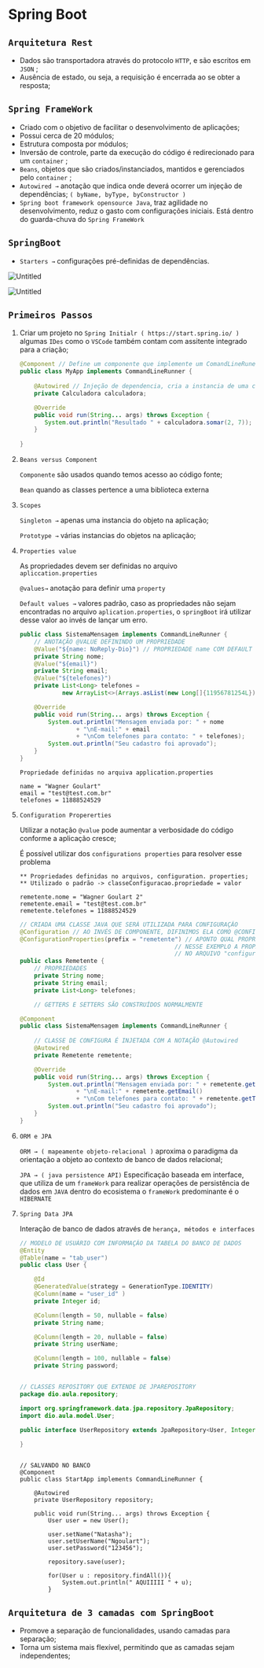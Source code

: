 # Spring Boot

## `Arquitetura Rest`

- Dados são transportadora através do protocolo `HTTP`, e são escritos em `JSON` ;
- Ausência de estado, ou seja, a requisição é encerrada ao se obter a resposta;

## `Spring FrameWork`

- Criado com o objetivo de facilitar o desenvolvimento de aplicações;
- Possui cerca de 20 módulos;
- Estrutura composta por módulos;
- Inversão de controle, parte da execução do código é redirecionado para um `container` ;
- `Beans`, objetos que são criados/instanciados, mantidos e gerenciados pelo `container` ;
- `Autowired →` anotação que indica onde deverá ocorrer um injeção de dependências; `( byName, byType, byConstructor )`
- `Spring boot framework opensource Java`, traz agilidade no desenvolvimento, reduz o gasto com configurações iniciais. Está dentro do guarda-chuva do `Spring FrameWork`

## `SpringBoot`

- `Starters →` configurações pré-definidas de dependências.

![Untitled](https://prod-files-secure.s3.us-west-2.amazonaws.com/b873b622-685d-41c1-9cf3-d1644eb0b2cc/341963f8-521b-4ed0-96d4-a63f04c6474c/Untitled.png)

![Untitled](https://prod-files-secure.s3.us-west-2.amazonaws.com/b873b622-685d-41c1-9cf3-d1644eb0b2cc/8cf7982b-df18-4345-94e3-ebbaad118fec/Untitled.png)

## `Primeiros Passos`

1. Criar um projeto no `Spring Initialr ( https://start.spring.io/ )` algumas `IDes` como o `VSCode` também contam com assitente integrado para a criação;
    
    ```java
    @Component // Define um componente que implemente um ComandLineRuner
    public class MyApp implements CommandLineRunner {
        
        @Autowired // Injeção de dependencia, cria a instancia de uma calculadores de a necessidade do new
        private Calculadora calculadora;
    
        @Override
        public void run(String... args) throws Exception {
           System.out.println("Resultado " + calculadora.somar(2, 7));
        }
        
    }
    ```
    
2. `Beans versus Component`
    
    `Componente` são usados quando temos acesso ao código fonte;
    
    `Bean` quando as classes pertence a uma biblioteca externa
    
3. `Scopes` 
    
    `Singleton →` apenas uma instancia do objeto na aplicação;
    
    `Prototype →` várias instancias do objetos na aplicação;
    
4. `Properties value` 
    
    As propriedades devem ser definidas no arquivo `apliccation.properties`
    
    `@values→` anotação para definir uma `property`
    
    `Default values →` valores padrão, caso as propriedades não sejam encontradas no arquivo `aplication.properties`, o `springBoot` irá utilizar desse valor ao invés de lançar um erro.
    
    ```java
    public class SistemaMensagem implements CommandLineRunner {
        // ANOTAÇÃO @VALUE DEFININDO UM PROPRIEDADE
    	@Value("${name: NoReply-Dio}") // PROPRIEDADE name COM DEFAULT VALUE "NoReply-Dio"
    	private String nome;
    	@Value("${email}")
    	private String email;
    	@Value("${telefones}")
    	private List<Long> telefones =
    			new ArrayList<>(Arrays.asList(new Long[]{11956781254L}));
    
    	@Override
    	public void run(String... args) throws Exception {
    		System.out.println("Mensagem enviada por: " + nome
    				+ "\nE-mail:" + email
    				+ "\nCom telefones para contato: " + telefones);
    		System.out.println("Seu cadastro foi aprovado");
    	}
    }
    ```
    
    ```
    Propriedade definidas no arquiva application.properties
    
    name = "Wagner Goulart"
    email = "test@test.com.br"
    telefones = 11888524529
    ```
    
5. `Configuration Propererties`
    
    Utilizar a notação `@value` pode aumentar a verbosidade do código conforme a aplicação cresce;
    
    É possível utilizar dos `configurations properties` para resolver esse problema
    
    ```
    ** Propriedades definidas no arquivos, configuration. properties;
    ** Utilizado o padrão -> classeConfiguracao.propriedade = valor
    
    remetente.nome = "Wagner Goulart 2"
    remetente.email = "test@test.com.br"
    remetente.telefones = 11888524529
    ```
    
    ```java
    // CRIADA UMA CLASSE JAVA QUE SERÁ UTILIZADA PARA CONFIGURAÇÃO
    @Configuration // AO INVÉS DE COMPONENTE, DIFINIMOS ELA COMO @CONFIGURATION
    @ConfigurationProperties(prefix = "remetente") // APONTO QUAL PROPRIEDADE ESSA CLASSSE DEVE OLHAR
                                                // NESSE EXEMPLO A PROPRIEDADE "remente" QUE FOI DIFINIDA
                                                // NO ARQUIVO "configuration.properties"
    public class Remetente {
        // PROPRIEDADES
    	private String nome;
    	private String email;
    	private List<Long> telefones;
    
        // GETTERS E SETTERS SÃO CONSTRUÍDOS NORMALMENTE
    ```
    
    ```java
    @Component
    public class SistemaMensagem implements CommandLineRunner {
        
        // CLASSE DE CONFIGURA É INJETADA COM A NOTAÇÃO @Autowired
        @Autowired
        private Remetente remetente;
    
    	@Override
    	public void run(String... args) throws Exception {
    		System.out.println("Mensagem enviada por: " + remetente.getNome()
    				+ "\nE-mail:" + remetente.getEmail()
    				+ "\nCom telefones para contato: " + remetente.getTelefones());
    		System.out.println("Seu cadastro foi aprovado");
    	}
    }
    ```
    
6. `ORM e JPA` 
    
    `ORM → ( mapeamente objeto-relacional )` aproxima o paradigma da orientação a objeto ao contexto de banco de dados relacional;
    
    `JPA → ( java persistence API)` Especificação baseada em interface, que utiliza de um `frameWork` para realizar operações de persistência de dados em `JAVA` dentro do ecosistema o `frameWork` predominante é o `HIBERNATE` 
    
7. `Spring Data JPA` 
    
    Interação de banco de dados através de `herança, métodos e interfaces`
    
    ```java
    // MODELO DE USUÁRIO COM INFORMAÇÃO DA TABELA DO BANCO DE DADOS
    @Entity
    @Table(name = "tab_user")
    public class User {
    
        @Id
        @GeneratedValue(strategy = GenerationType.IDENTITY)
        @Column(name = "user_id" )
        private Integer id;
    
        @Column(length = 50, nullable = false)
        private String name;
    
        @Column(length = 20, nullable = false)
        private String userName;
    
        @Column(length = 100, nullable = false)
        private String password;
    ```
    
    ```java
    
    // CLASSES REPOSITORY QUE EXTENDE DE JPAREPOSITORY
    package dio.aula.repository;
    
    import org.springframework.data.jpa.repository.JpaRepository;
    import dio.aula.model.User;
    
    public interface UserRepository extends JpaRepository<User, Integer> {
        
    }
    ```
    
    ```
    
    // SALVANDO NO BANCO
    @Component
    public class StartApp implements CommandLineRunner {
        
        @Autowired
        private UserRepository repository;
    
        public void run(String... args) throws Exception {
            User user = new User();
    
            user.setName("Natasha");
            user.setUserName("Ngoulart");
            user.setPassword("123456");
    
            repository.save(user);
    
            for(User u : repository.findAll()){
                System.out.println(" AQUIIIII " + u);
            }
    ```
    

## `Arquitetura de 3 camadas com SpringBoot`

- Promove a separação de funcionalidades, usando camadas para separação;
- Torna um sistema mais flexível, permitindo que as camadas sejam independentes;


